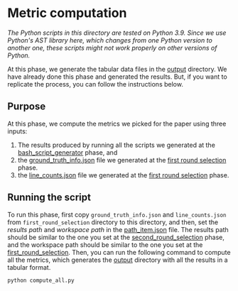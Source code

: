 # Metric computation

*The Python scripts in this directory are tested on Python 3.9.
Since we use Python's AST library here, which changes from
one Python version to another one, these scripts might not work
properly on other versions of Python.* 

At this phase, we generate the tabular data 
files in the [output](output) directory.
We have already done this phase and generated the results.
But, if you want to replicate the process, you can
follow the instructions below.

## Purpose

At this phase, we compute the metrics we picked for 
the paper using three inputs:
1. The results produced by running all the scripts we generated at
the [bash_script_generator](/bash_script_generator) phase, and
2. the [ground_truth_info.json](/first_round_selection/ground_truth_info.json)
file we generated at the [first round selection](/first_round_selection) phase.
3. the [line_counts.json](/first_round_selection/line_counts.json)
file we generated at the [first round selection](/first_round_selection) phase.

## Running the script

To run this phase, first copy `ground_truth_info.json` and `line_counts.json` from `first_round_selection` directory to this directory, and
then, set the *results path* and *workspace path*
in the [path_item.json](path_item.json) file. The results path should be similar to the one you set 
at the [second_round_selection](/second_round_selection) phase, and
the workspace path should be similar to the one you set at
the [first_round_selection](/first_round_selection).
Then, you can run the following command to compute all the metrics, which generates
the [output](output) directory with all the results in a tabular format.

```
python compute_all.py
```


